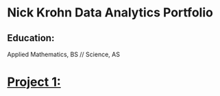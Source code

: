 # Nick Krohn Data Analytics Portfolio

## Education:
Applied Mathematics, BS //
Science, AS

# [Project 1:](nkrohn1.github.io)
